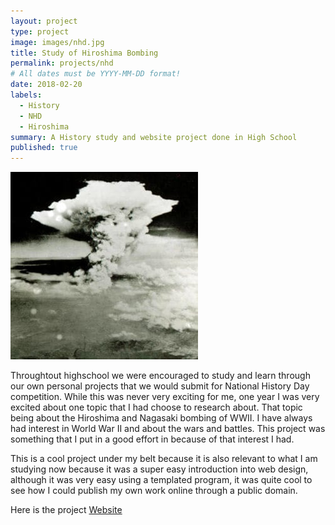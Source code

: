 ```yaml
---
layout: project
type: project
image: images/nhd.jpg
title: Study of Hiroshima Bombing
permalink: projects/nhd
# All dates must be YYYY-MM-DD format!
date: 2018-02-20
labels:
  - History
  - NHD
  - Hiroshima
summary: A History study and website project done in High School
published: true
---
```



  <img class="Hiroshima Bombing" src="https://github.com/JohananCS/JohananCS.github.io/blob/master/images/hiroshima1.jpg?raw=true">


Throughtout highschool we were encouraged to study and learn through our own personal projects that we would submit for National History Day competition. While this was never very exciting for me, one year I was very excited about one topic that I had choose to research about. That topic being about the Hiroshima and Nagasaki bombing of WWII. I have always had interest in World War II and about the wars and battles. This project was something that I put in a good effort in because of that interest I had.

This is a cool project under my belt because it is also relevant to what I am studying now because it was a super easy introduction into web design, although it was very easy using a templated program, it was quite cool to see how I could publish my own work online through a public domain.


Here is the project [Website](http://19971852.nhd.weebly.com/)
